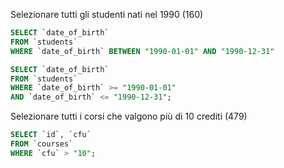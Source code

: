 <!-- Selezionare tutti gli studenti nati nel 1990 (160)
Selezionare tutti i corsi che valgono più di 10 crediti (479)
Selezionare tutti gli studenti che hanno più di 30 anni
Selezionare tutti i corsi del primo semestre del primo anno di un qualsiasi corso di
laurea (286)
Selezionare tutti gli appelli d'esame che avvengono nel pomeriggio (dopo le 14) del
20/06/2020 (21)
Selezionare tutti i corsi di laurea magistrale (38)
Da quanti dipartimenti è composta l'università? (12)
Quanti sono gli insegnanti che non hanno un numero di telefono? (50) -->

Selezionare tutti gli studenti nati nel 1990 (160)

```sql
SELECT `date_of_birth`
FROM `students`
WHERE `date_of_birth` BETWEEN "1990-01-01" AND "1990-12-31"
```

```sql
SELECT `date_of_birth`
FROM `students`
WHERE `date_of_birth` >= "1990-01-01"
AND `date_of_birth` <= "1990-12-31";
```

Selezionare tutti i corsi che valgono più di 10 crediti (479)

```sql
SELECT `id`, `cfu`
FROM `courses`
WHERE `cfu` > "10";
```
